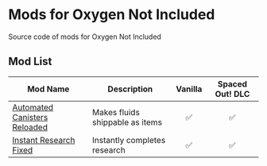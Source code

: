 # Mods for Oxygen Not Included

Source code of mods for Oxygen Not Included

## Mod List

|  **Mod Name**  |  **Description**  |  **Vanilla**  |  **Spaced Out! DLC**  |
| - | - | :-: | :-: |
| [Automated Canisters Reloaded](https://steamcommunity.com/sharedfiles/filedetails/?id=3029304394) | Makes fluids shippable as items | ✅ | ✅ |
| [Instant Research Fixed](https://steamcommunity.com/sharedfiles/filedetails/?id=3034422919) | Instantly completes research | ✅ | ✅ |